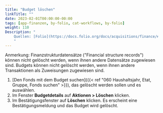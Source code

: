 ```yaml
---
title: "Budget löschen"
linkTitle: ""
date: 2023-02-01T00:00:00-00:00
tags: [app-finanzen, by-folio, cat-workflows, by-folio]
weight: 110
Description: "
    Quellen: [Folio](https://docs.folio.org/docs/acquisitions/finance/#deleting-a-budget) <!-- & [GBV](https://info.gebev.de/pages/viewpage.action?pageId=850002055) -->
    "
---
```


Anmerkung: Finanzstrukturdatensätze ("Financial structure records") können nicht gelöscht werden, wenn ihnen andere Datensätze zugewiesen sind. Budgets können nicht gelöscht werden, wenn ihnen andere Transaktionen als Zuweisungen zugewiesen sind.

1.  [Den Fonds mit dem Budget suchen]({{< ref "060 Haushaltsjahr, Etat, Gruppe, Fonds suchen" >}}), das gelöscht werden sollen und es auswählen.
2.  Im Fenster **Budgetdetails** auf **Aktionen > Löschen** klicken.
3.  Im Bestätigungsfenster auf **Löschen** klicken. Es erscheint eine Bestätigungsmeldung und das Budget wird gelöscht.
